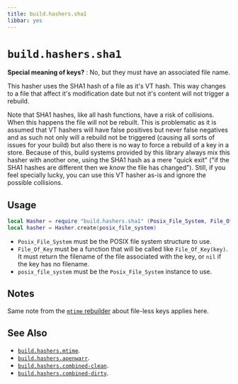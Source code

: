 ```yaml
---
title: build.hashers.sha1
libbar: yes
---
```


# `build.hashers.sha1` #

**Special meaning of keys?**
: No, but they must have an associated file name.

This hasher uses the SHA1 hash of a file as it's VT hash. This way changes to a
file that affect it's modification date but not it's content will not trigger a
rebuild.

Note that SHA1 hashes, like all hash functions, have a risk of collisions. When
this happens the file will not be rebuilt. This is problematic as it is assumed
that VT hashers will have false positives but never false negatives and as such
not only will a rebuild not be triggered (causing all sorts of issues for your
build) but also there is no way to force a rebuild of a key in a store. Because
of this, build systems provided by this library always mix this hasher with
another one, using the SHA1 hash as a mere "quick exit" ("if the SHA1 hashes
are different then we *know* the file has changed"). Still, if you feel
specially lucky, you can use this VT hasher as-is and ignore the possible
collisions.

## Usage ##

```lua
local Hasher = require "build.hashers.sha1" (Posix_File_System, File_Of_Key)
local hasher = Hasher.create(posix_file_system)
```

  * `Posix_File_System` must be the POSIX file system structure to use.
  * `File_Of_Key` must be a function that will be called like
    `File_Of_Key(key)`. It must return the filename of the file associated with
    the key, or `nil` if the key has no filename.
  * `posix_file_system` must be the `Posix_File_System` instance to use.

## Notes ##

Same note from the [`mtime` rebuilder](rebuilders-mtime.md) about file-less
keys applies here.

## See Also ##

  * [`build.hashers.mtime`](hashers-mtime.md).
  * [`build.hashers.apenwarr`](hashers-apenwarr.md).
  * [`build.hashers.combined-clean`](hashers-combined-clean.md).
  * [`build.hashers.combined-dirty`](hashers-combined-dirty.md).
